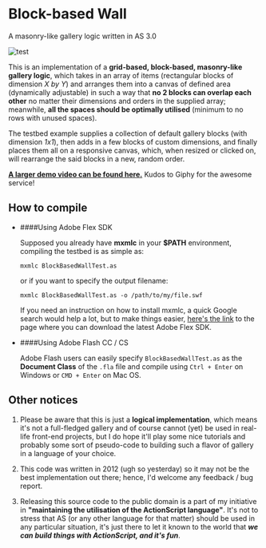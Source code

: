 # Block-based Wall
A masonry-like gallery logic written in AS 3.0

![test](https://media.giphy.com/media/B7wZyZkHR4yli/giphy.gif)

This is an implementation of a **grid-based, block-based, masonry-like gallery logic**, which takes in an array of items (rectangular blocks of dimension _X by Y_) and arranges them into a canvas of defined area (dynamically adjustable) in such a way that **no 2 blocks can overlap each other** no matter their dimensions and orders in the supplied array; meanwhile, **all the spaces should be optimally utilised** (minimum to no rows with unused spaces).

The testbed example supplies a collection of default gallery blocks (with dimension _1x1_), then adds in a few blocks of custom dimensions, and finally places them all on a responsive canvas, which, when resized or clicked on, will rearrange the said blocks in a new, random order.

**[A larger demo video can be found here.](https://media.giphy.com/media/B7wZyZkHR4yli/giphy-hd.mp4)** Kudos to Giphy for the awesome service!

## How to compile

- ####Using Adobe Flex SDK

  Supposed you already have **mxmlc** in your **$PATH** environment, compiling the testbed is as simple as:

  ```mxmlc BlockBasedWallTest.as```

  or if you want to specify the output filename:

  ```mxmlc BlockBasedWallTest.as -o /path/to/my/file.swf```

  If you need an instruction on how to install mxmlc, a quick Google search would help a lot, but to make things easier, [here's the link](http://flex.apache.org/download-source.html) to the page where you can download the latest Adobe Flex SDK.

- ####Using Adobe Flash CC / CS

  Adobe Flash users can easily specify ```BlockBasedWallTest.as``` as the **Document Class** of the ```.fla``` file and compile using ```Ctrl + Enter``` on Windows or ```CMD + Enter``` on Mac OS.

## Other notices
1. Please be aware that this is just a **logical implementation**, which means it's not a full-fledged gallery and of course cannot (yet) be used in real-life front-end projects, but I do hope it'll play some nice tutorials and probably some sort of pseudo-code to building such a flavor of gallery in a language of your choice.

2. This code was written in 2012 (ugh so yesterday) so it may not be the best implementation out there; hence, I'd welcome any feedback / bug report.

3. Releasing this source code to the public domain is a part of my initiative in **"maintaining the utilisation of the ActionScript language"**. It's not to stress that AS (or any other language for that matter) should be used in any particular situation, it's just there to let it known to the world that _**we can build things with ActionScript, and it's fun**_.
